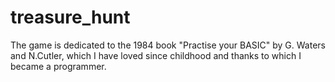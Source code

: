 # treasure_hunt
The game is dedicated to the 1984 book "Practise your BASIC" by G. Waters and N.Cutler, which I have loved since childhood and thanks to which I became a programmer.
